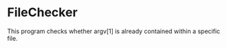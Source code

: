 FileChecker
===========

This program checks whether argv[1] is already contained within a specific file.
